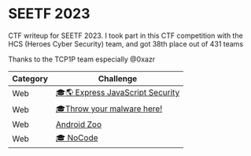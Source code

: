 # SEETF 2023
CTF writeup for SEETF 2023. I took part in this CTF competition with the HCS (Heroes Cyber Security) team, and got 38th place out of 431 teams

Thanks to the TCP1P team especially @0xazr

| Category | Challenge |
| --- | --- |
| Web | [🎓🌎 Express JavaScript Security](/SEETF%202023/%F0%9F%8E%93%F0%9F%8C%8E%20Express%20JavaScript%20Security/)
| Web | [🎓Throw your malware here!](/SEETF%202023/%F0%9F%8E%93Throw%20your%20malware%20here!/)
| Web | [Android Zoo](/SEETF%202023/Android%20Zoo/)
| Web | [🎓 NoCode](/SEETF%202023/%F0%9F%8E%93%20NoCode/)